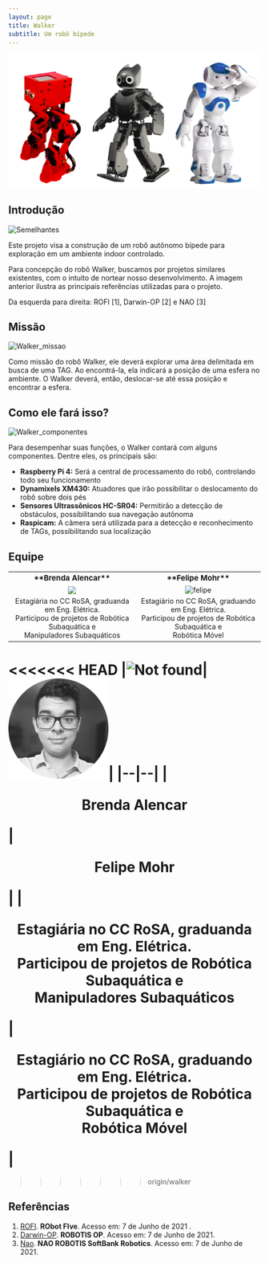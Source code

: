 ```yaml
---
layout: page
title: Walker
subtitle: Um robô bípede
---
```

![walker](assets/img/walker/walker_semelhantes.png)

## Introdução

<!--img src="assets/img/walker/walker_semelhantes.png" width="350"
![walker-semelhantes](https://github.com/mhar-vell/projects/blob/master/assets/img/walker/walker_semelhantes.png)-->
<img src="{{ 'assets/img/walker/walker_semelhantes.png' | relative_url }}" alt="Semelhantes" />

Este projeto visa a construção de um robô autônomo bípede para exploração em um ambiente indoor controlado.

Para concepção do robô Walker, buscamos por projetos similares existentes, com o intuito de nortear nosso desenvolvimento.
A imagem anterior ilustra as principais referências utilizadas para o projeto. 

Da esquerda para direita: ROFI [1], Darwin-OP [2] e NAO [3]

## Missão
<img src="{{ 'assets/img/walker/walker_missao.png' | relative_url }}" alt="Walker_missao" />
<!--<td><img src="assets/img/walker/walker_missao.png" width="250"></td>-->

Como missão do robô Walker, ele deverá explorar uma área delimitada em busca de uma TAG. 
Ao encontrá-la, ela indicará a posição de uma esfera no ambiente. 
O Walker deverá, então, deslocar-se até essa posição e encontrar a esfera.


## Como ele fará isso?
<img src="{{ 'assets/img/walker/walker_componentes.png' | relative_url }}" alt="Walker_componentes" />
<!--<img src="/assets/img/walker/walker_componentes.png" width="250">-->

Para desempenhar suas funções, o Walker contará com alguns componentes. 
Dentre eles, os principais são:
- **Raspberry Pi 4:** Será a central de processamento do robô, controlando todo seu funcionamento
- **Dynamixels XM430:** Atuadores que irão possibilitar o deslocamento do robô sobre dois pés
- **Sensores Ultrassônicos HC-SR04:** Permitirão a detecção de obstáculos, possibilitando sua navegação autônoma
- **Raspicam:** A câmera será utilizada para a detecção e reconhecimento de TAGs, possibilitando sua localização


## Equipe
<table border="0">
  <tr>
    <td><b style="font-size:15px"><center>**Brenda Alencar**</b></td>
    <td><b style="font-size:15px"><center> **Felipe Mohr** </b></td>
  </tr>
  <tr>
    <td><center><img src="https://i.ibb.co/JqmgmSv/brenda-circle.png" align="center" width="120" /></td>
    <td><center><img src="{{ 'assets/img/felipe_mohr.png' | relative_url }}" alt="felipe" /></td>

  </tr>
  <tr>
    <td><center> Estagiária no CC RoSA, graduanda em Eng. Elétrica. <br /> Participou de projetos de Robótica Subaquática e <br /> Manipuladores Subaquáticos </td>
    <td><center> Estagiário no CC RoSA, graduando em Eng. Elétrica. <br /> Participou de projetos de Robótica Subaquática e <br /> Robótica Móvel</td>
  </tr>
</table>

<<<<<<< HEAD
|<img src="{{ 'assets/img/brenda_alencar.png' | relative_url }}" alt="Not found" />| <img src="assets/img/felipe_mohr.png" width="200">|
|--|--|
| <p align="center">**Brenda Alencar**</p> | <p align="center">**Felipe Mohr**</p> |
| <p align="center"> Estagiária no CC RoSA, graduanda em Eng. Elétrica. <br /> Participou de projetos de Robótica Subaquática e <br /> Manipuladores Subaquáticos  </p>| <p align="center"> Estagiário no CC RoSA, graduando em Eng. Elétrica. <br /> Participou de projetos de Robótica Subaquática e <br /> Robótica Móvel </p> |
=======
>>>>>>> origin/walker


## Referências
1. [ROFI](http://www.projectbiped.com/prototypes/rofi). **RObot FIve**. Acesso em: 7 de Junho de 2021 .
1. [Darwin-OP](https://emanual.robotis.com/docs/en/platform/op/getting_started). **ROBOTIS OP**. Acesso em: 7 de Junho de 2021.
1. [Nao](https://www.softbankrobotics.com/emea/en/nao). **NAO ROBOTIS SoftBank Robotics**. Acesso em: 7 de Junho de 2021.
